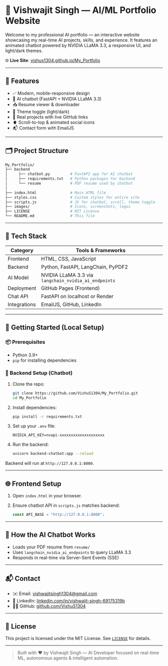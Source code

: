 # 🧠 Vishwajit Singh — AI/ML Portfolio Website

Welcome to my professional AI portfolio — an interactive website showcasing my real-time AI projects, skills, and experience. It features an animated chatbot powered by NVIDIA LLaMA 3.3, a responsive UI, and light/dark themes.

🌐 **Live Site**: [vishus1304.github.io/My_Portfolio](https://vishus1304.github.io/My_Portfolio/)

---

## 📌 Features

- ✅ Modern, mobile-responsive design
- 🧠 AI chatbot (FastAPI + NVIDIA LLaMA 3.3)
- 📥 Resume viewer & downloader
- 🌙 Theme toggle (light/dark)
- 🎯 Real projects with live GitHub links
- ⬆️ Scroll-to-top & animated social icons
- 📬 Contact form with EmailJS

---

## 🗂 Project Structure

```bash
My_Portfolio/
├── backend
│     ├── chatbot.py         # FastAPI app for AI chatbot
│     ├── requirements.txt   # Python packages for backend
│     └── resume             # PDF resume used by chatbot
│        
├── index.html               # Main HTML file
├── styles.css               # Custom styles for entire site
├── scripts.js               # JS for chatbot, scroll, theme toggle
├── images/                  # Icons, screenshots, logos
├── LICENSE                  # MIT License
└── README.md                # This file
````

---

## 🧰 Tech Stack

| Category     | Tools & Frameworks                                   |
| ------------ | ---------------------------------------------------- |
| Frontend     | HTML, CSS, JavaScript                                |
| Backend      | Python, FastAPI, LangChain, PyPDF2                   |
| AI Model     | NVIDIA LLaMA 3.3 via `langchain_nvidia_ai_endpoints` |
| Deployment   | GitHub Pages (Frontend)                              |
| Chat API     | FastAPI on localhost or Render                       |
| Integrations | EmailJS, GitHub, LinkedIn                            |

---

## 🚀 Getting Started (Local Setup)

### 📦 Prerequisites

* Python 3.9+
* `pip` for installing dependencies

### 🔧 Backend Setup (Chatbot)

1. Clone the repo:

   ```bash
   git clone https://github.com/VishuS1304/My_Portfolio.git
   cd My_Portfolio
   ```

2. Install dependencies:

   ```bash
   pip install -r requirements.txt
   ```

3. Set up your `.env` file:

   ```env
   NVIDIA_API_KEY=nvapi-xxxxxxxxxxxxxxxxxxxx
   ```

4. Run the backend:

   ```bash
   uvicorn backend-chatbot:app --reload
   ```

Backend will run at `http://127.0.0.1:8000`.

---

## 🌐 Frontend Setup

1. Open `index.html` in your browser.
2. Ensure chatbot API in `scripts.js` matches backend:

   ```js
   const API_BASE = "http://127.0.0.1:8000";
   ```

---

## 🧠 How the AI Chatbot Works

* Loads your PDF resume from `resume/`
* Uses `langchain_nvidia_ai_endpoints` to query LLaMA 3.3
* Responds in real-time via Server-Sent Events (SSE)

---

## 📬 Contact

* ✉️ Email: [vishwajitsingh1304@gmail.com](mailto:vishwajitsingh1304@gmail.com)
* 💼 LinkedIn: [linkedin.com/in/vishwajit-singh-69175319b](https://linkedin.com/in/vishwajit-singh-69175319b)
* 👨‍💻 GitHub: [github.com/VishuS1304](https://github.com/VishuS1304)

---

## 📄 License

This project is licensed under the MIT License. See [`LICENSE`](LICENSE) for details.

---

> Built with ❤️ by Vishwajit Singh — AI Developer focused on real-time ML, autonomous agents & intelligent automation.

